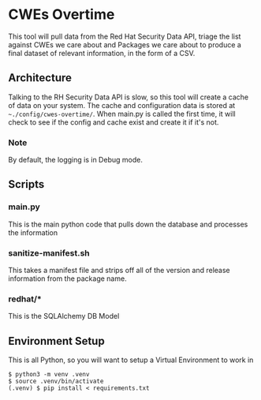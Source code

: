 # CWEs Overtime

This tool will pull data from the Red Hat Security Data API, triage the list
against CWEs we care about and Packages we care about to produce a final
dataset of relevant information, in the form of a CSV.

## Architecture
Talking to the RH Security Data API is slow, so this tool will create a cache
of data on your system. The cache and configuration data is stored at
`~./config/cwes-overtime/`. When main.py is called the first time, it will
check to see if the config and cache exist and create it if it's not.

### Note
By default, the logging is in Debug mode.

## Scripts

### main.py
This is the main python code that pulls down the database and processes the
information

### sanitize-manifest.sh
This takes a manifest file and strips off all of the version and release
information from the package name.

### redhat/*
This is the SQLAlchemy DB Model

## Environment Setup
This is all Python, so you will want to setup a Virtual Environment to work in

```
$ python3 -m venv .venv
$ source .venv/bin/activate
(.venv) $ pip install < requirements.txt
```
